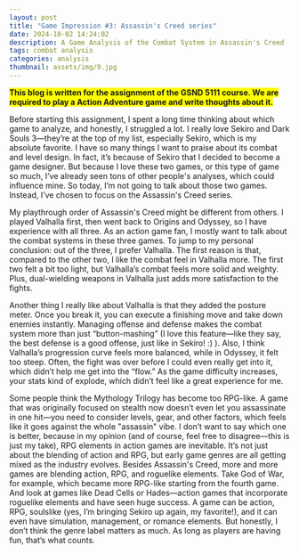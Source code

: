 ```yaml
---
layout: post
title: "Game Impression #3: Assassin's Creed series"
date: 2024-10-02 14:24:02
description: A Game Analysis of the Combat System in Assassin's Creed
tags: combat analysis
categories: analysis
thumbnail: assets/img/9.jpg
---
```


<strong style="background-color: yellow;">This blog is written for the assignment of the GSND 5111 course. We are required to play a Action Adventure game and write thoughts about it.</strong>

Before starting this assignment, I spent a long time thinking about which game to analyze, and honestly, I struggled a lot. I really love Sekiro and Dark Souls 3—they’re at the top of my list, especially Sekiro, which is my absolute favorite. I have so many things I want to praise about its combat and level design. In fact, it’s because of Sekiro that I decided to become a game designer. But because I love these two games, or this type of game so much, I’ve already seen tons of other people's analyses, which could influence mine. So today, I’m not going to talk about those two games. Instead, I’ve chosen to focus on the Assassin's Creed series.

My playthrough order of Assassin's Creed might be different from others. I played Valhalla first, then went back to Origins and Odyssey, so I have experience with all three. As an action game fan, I mostly want to talk about the combat systems in these three games. To jump to my personal conclusion: out of the three, I prefer Valhalla. The first reason is that, compared to the other two, I like the combat feel in Valhalla more. The first two felt a bit too light, but Valhalla’s combat feels more solid and weighty. Plus, dual-wielding weapons in Valhalla just adds more satisfaction to the fights.

Another thing I really like about Valhalla is that they added the posture meter. Once you break it, you can execute a finishing move and take down enemies instantly. Managing offense and defense makes the combat system more than just “button-mashing” (I love this feature—like they say, the best defense is a good offense, just like in Sekiro! :) ). Also, I think Valhalla’s progression curve feels more balanced, while in Odyssey, it felt too steep. Often, the fight was over before I could even really get into it, which didn’t help me get into the “flow.” As the game difficulty increases, your stats kind of explode, which didn’t feel like a great experience for me.

Some people think the Mythology Trilogy has become too RPG-like. A game that was originally focused on stealth now doesn’t even let you assassinate in one hit—you need to consider levels, gear, and other factors, which feels like it goes against the whole "assassin" vibe. I don’t want to say which one is better, because in my opinion (and of course, feel free to disagree—this is just my take), RPG elements in action games are inevitable. It’s not just about the blending of action and RPG, but early game genres are all getting mixed as the industry evolves. Besides Assassin's Creed, more and more games are blending action, RPG, and roguelike elements. Take God of War, for example, which became more RPG-like starting from the fourth game. And look at games like Dead Cells or Hades—action games that incorporate roguelike elements and have seen huge success. A game can be action, RPG, soulslike (yes, I’m bringing Sekiro up again, my favorite!), and it can even have simulation, management, or romance elements. But honestly, I don’t think the genre label matters as much. As long as players are having fun, that’s what counts.
